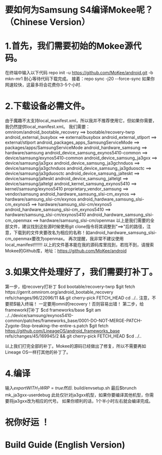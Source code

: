 # 要如何为Samsung S4编译Mokee呢？（Chinese Version）
# 1.首先，我们需要初始的Mokee源代码。
在终端中输入以下代码
repo init -u https://github.com/MoKee/android.git -b mkn-mr1
耐心等待代码下载完成。
接着：repo sync -j20 --force-sync
如果你网速较快，这最多将会花费你3-5个小时.

# 2.下载设备必需文件。
由于魔趣不太支持local_manifest.xml，所以我并不推荐使用它，但如果你需要，我仍然提供local_manifest.xml。
我们需要：
omnirom/android_bootable_recovery ==> bootable/recovery-twrp
android_external_busybox ==> external/busybox
android_external_stlport ==> external/stlport
android_packages_apps_SamsungServiceMode ==> packages/apps/SamsungServiceMode
android_hardware_samsung ==> hardware/samsung
android_device_samsung_exynos5410-common ==> device/samsung/exynos5410-common
android_device_samsung_ja3gxx ==> device/samsung/ja3gxx
android_device_samsung_ja3gchnduos ==> device/samsung/ja3gchnduos
android_device_samsung_ja3gduosctc ==> device/samsung/ja3gduosctc
android_device_samsung_jalteskt ==> device/samsung/jalteskt
android_device_samsung_jaltelgt ==> device/samsung/jaltelgt
android_kernel_samsung_exynos5410 ==> 
kernel/samsung/exynos5410
proprietary_vendor_samsung ==> vendor/samsung
android_hardware_samsung_slsi-cm_exynos ==> hardware/samsung_slsi-cm/exynos
android_hardware_samsung_slsi-cm_exynos5 ==> hardware/samsung_slsi-cm/exynos5
android_hardware_samsung_slsi-cm_exynos5410 ==> hardware/samsung_slsi-cm/exynos5410
android_hardware_samsung_slsi-cm_openmax ==> hardware/samsung_slsi-cm/openmax
以上是我们需要的全部文件，建议找到这些源时候使用git clone指令将其调整到"==>"后的路径，注意，下载到的文件夹要改名为相应的名称！如android_hardware_samsung_slsi-cm_openmax要改为openmax。
再次提醒，我非常不建议使用local_manifest!!!!!!!
以上的文件基本能在我的源码库里找到，若找不到，请搜索Mokee的Github库，地址：https://github.com/MoKee/android

# 3.如果文件处理好了，我们需要打补丁。
第一步，给recovery打补丁
$cd bootable/recovery-twrp
$git fetch https://gerrit.omnirom.org/android_bootable_recovery refs/changes/96/22096/11 && git cherry-pick FETCH_HEAD
cd ../..
注意，不要把$输入终端！
一定要用omni的recovery！否则容易出错！
第二步，给framework打补丁
$cd frameworks/base
$git am ../../device/samsung/exynos5410-common/patches/frameworks_base/0001-DO-NOT-MERGE-PATCH-Zygote-Stop-breaking-the-entire-s.patch
$git fetch https://github.com/LineageOS/android_frameworks_base refs/changes/45/169945/2 && git cherry-pick FETCH_HEAD
$cd ../..

以上我们打完全部的补丁。Mokee的源码已经做出了修复，所以不需要再如Lineage OS一样打其他的补丁了。

# 4.编译
输入$export WITH_TWRP=true
然后$. build/envsetup.sh
最后$brunch mk_ja3gxx-userdebug 此处仅针对ja3gxx机型，如果你要编译其他机型，你需要将ja3gxx改为相应的代号。
如果你顺利的话，1个半小时左右就会编译完成。
# 祝你好运 ！

# Build Guide (English Version)
